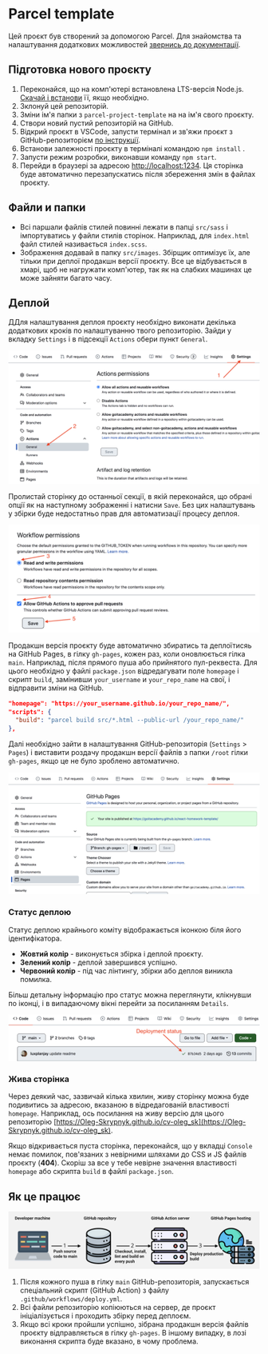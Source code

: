 # Parcel template

Цей проєкт був створений за допомогою Parcel. Для знайомства та налаштування
додаткових можливостей [звернись до документації](https://parceljs.org/).

## Підготовка нового проєкту

1. Переконайся, що на комп'ютері встановлена LTS-версія Node.js.
   [Скачай і встанови](https://nodejs.org/en/) її, якщо необхідно.
2. Зклонуй цей репозиторій.
3. Зміни ім'я папки з `parcel-project-template` на на ім'я свого проєкту.
4. Створи новий пустий репозиторій на GitHub.
5. Відкрий проєкт в VSCode, запусти термінал и зв'яжи проєкт з
   GitHub-репозиторієм
   [по інструкції](https://docs.github.com/en/get-started/getting-started-with-git/managing-remote-repositories#changing-a-remote-repositorys-url).
6. Встанови залежності проєкту в терміналі командою `npm install` .
7. Запусти режим розробки, виконавши команду `npm start`.
8. Перейди в браузері за адресою [http://localhost:1234](http://localhost:1234).
   Ця сторінка буде автоматично перезапускатись після збереження змін в файлах
   проєкту.

## Файли и папки

- Всі паршали файлів стилей повинні лежати в папці `src/sass` і імпортуватись у
  файли стилів сторінок. Наприклад, для `index.html` файл стилей називається
  `index.scss`.
- Зображення додавай в папку `src/images`. Збірщик оптимізує їх, але тільки при
  деплої продакшн версії проєкту. Все це відбувається в хмарі, щоб не нагружати
  комп'ютер, так як на слабких машинах це може зайняти багато часу.

## Деплой

ДДля налаштування деплоя проєкту необхідно виконати декілька додаткових кроків
по налаштуванню твого репозиторію. Зайди у вкладку `Settings` і в підсекції
`Actions` обери пункт `General`.

![GitHub actions settings](./assets/actions-config-step-1.png)

Пролистай сторінку до останньої секції, в якій переконайся, що обрані опції як
на наступному зображенні і натисни `Save`. Без цих налаштувань у збірки буде
недостатньо прав для автоматизації процесу деплоя.

![GitHub actions settings](./assets/actions-config-step-2.png)

Продакшн версія проєкту буде автоматично збиратись та деплоїтисяь на GitHub
Pages, в гілку `gh-pages`, кожен раз, коли оновлюється гілка `main`. Наприклад,
після прямого пуша або прийнятого пул-реквеста. Для цього необхідно у файлі
`package.json` відредагувати поле `homepage` і скрипт `build`, замінивши
`your_username` и `your_repo_name` на свої, і відправити зміни на GitHub.

```json
"homepage": "https://your_username.github.io/your_repo_name/",
"scripts": {
  "build": "parcel build src/*.html --public-url /your_repo_name/"
},
```

Далі необхідно зайти в налаштування GitHub-репозиторія (`Settings` > `Pages`) і
виставити роздачу продакшн версії файлів з папки `/root` гілки `gh-pages`, якщо
це не було зроблено автоматично.

![GitHub Pages settings](./assets/repo-settings.png)

### Статус деплою

Статус деплою крайнього коміту відображається іконкою біля його ідентифікатора.

- **Жовтий колір** - виконується збірка і деплой проєкту.
- **Зелений колір** - деплой завершився успішно.
- **Червоний колір** - під час лінтингу, збірки або деплоя виникла помилка.

Більш детальну інформацію про статус можна переглянути, клікнувши по іконці, і в
випадаючому вікні перейти за посиланням `Details`.

![Deployment status](./assets/status.png)

### Жива сторінка

Через деякий час, зазвичай кілька хвилин, живу сторінку можна буде подивитись за
адресою, вказаною в відредагованій властивості `homepage`. Наприклад, ось
посилання на живу версію для цього репозиторію
[https://Oleg-Skrypnyk.github.io/cv-oleg_sk](https://Oleg-Skrypnyk.github.io/cv-oleg_sk).

Якщо відкривається пуста сторінка, переконайся, що у вкладці `Console` немає
помилок, пов'язаних з невірними шляхами до CSS и JS файлів проєкту (**404**).
Скоріш за все у тебе невірне значення властивості `homepage` або скрипта `build`
в файлі `package.json`.

## Як це працює

![How it works](./assets/how-it-works.png)

1. Після кожного пуша в гілку `main` GitHub-репозиторія, запускається
   спеціальний скрипт (GitHub Action) з файлу `.github/workflows/deploy.yml`.
2. Всі файли репозиторію копіюються на сервер, де проєкт ініціалізується і
   проходить збірку перед деплоєм.
3. Якщо всі кроки пройшли успішно, зібрана продакшн версія файлів проєкту
   відправляється в гілку `gh-pages`. В іншому випадку, в лозі виконання скрипта
   буде вказано, в чому проблема.
